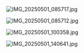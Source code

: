 ![IMG_20250501_085717.jpg](https://github.com/user-attachments/assets/f6de915c-a860-48e8-b8f0-cb6c870a47fe)

![IMG_20250501_085712.jpg](https://github.com/user-attachments/assets/d56c3119-8487-4054-8122-85af64cbce48)



![IMG_20250501_100358.jpg](https://github.com/user-attachments/assets/51108fdd-3114-460d-8cec-b4a1883b5130)

![IMG_20250501_140641.jpg](https://github.com/user-attachments/assets/a5b4270c-daed-4f32-bac6-536a2dc09861)

